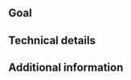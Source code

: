 <!--
This is the upstream libvirt issue tracker.

Please note that libvirt, like most open source projects, relies on
contributors who have motivation, skills and available time to work on
implementing particular features.

Feature requests can be helpful for determining demand and interest, but
they are not a guarantee that a contributor will volunteer to implement
it. We welcome and encourage even draft patches to implement a feature
be sent to the mailing list where it can be discussed and developed
further by the community.

Thank you for your interest in helping us to make libvirt better!
-->

## Goal
<!-- Describe the final result you want to achieve. Avoid design specifics. -->


## Technical details
<!-- Describe technical details, design specifics, suggestions, versions, etc. -->


## Additional information
